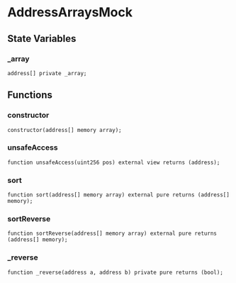 # AddressArraysMock

## State Variables
### _array

```solidity
address[] private _array;
```


## Functions
### constructor


```solidity
constructor(address[] memory array);
```

### unsafeAccess


```solidity
function unsafeAccess(uint256 pos) external view returns (address);
```

### sort


```solidity
function sort(address[] memory array) external pure returns (address[] memory);
```

### sortReverse


```solidity
function sortReverse(address[] memory array) external pure returns (address[] memory);
```

### _reverse


```solidity
function _reverse(address a, address b) private pure returns (bool);
```

